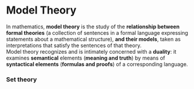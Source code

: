 # Model Theory

In mathematics, **model theory** is the study of the **relationship between formal theories** (a collection of sentences in a formal language expressing statements about a mathematical structure), **and their models**, taken as interpretations that satisfy the sentences of that theory.  
Model theory recognizes and is intimately concerned with a **duality**: it examines **semantical** elements (**meaning and truth**) by means of **syntactical elements** (**formulas and proofs**) of a corresponding language.

### Set theory